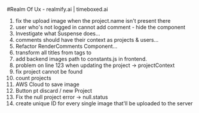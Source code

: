 #Realm Of Ux - realmify.ai | timeboxed.ai

1. fix the upload image when the project.name isn't present there
2. user who's not logged in cannot add comment - hide the component
3. Investigate what Suspense does...
4. comments should have their context as projects & users...
5. Refactor RenderComments Component...
6. transform all titles from tags to <Compoent />
7. add backend images path to constants.js in frontend.
8. problem on line 123 when updating the project -> projectContext
9. fix project cannot be found
10. count projects
11. AWS Cloud to save image
12. Button pt discard / new Project
13. Fix the null project error -> null.status
14. create unique ID for every single image that'll be uploaded to the server
